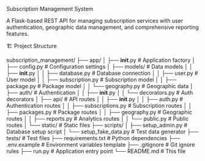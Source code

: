 
Subscription Management System

A Flask-based REST API for managing subscription services with user authentication, geographic data management, and comprehensive reporting features.

🏗️ Project Structure

subscription_management/
├── app/
│   ├── __init__.py              # Application factory
│   ├── config.py                # Configuration settings
│   ├── models/                  # Data models
│   │   ├── __init__.py
│   │   ├── database.py          # Database connection
│   │   ├── user.py              # User model
│   │   ├── subscription.py      # Subscription model
│   │   ├── package.py           # Package model
│   │   └── geography.py         # Geographic data
│   ├── auth/                    # Authentication
│   │   ├── __init__.py
│   │   └── decorators.py        # Auth decorators
│   ├── api/                     # API routes
│   │   ├── __init__.py
│   │   ├── auth.py              # Authentication routes
│   │   ├── subscriptions.py     # Subscription routes
│   │   ├── packages.py          # Package routes
│   │   ├── geography.py         # Geographic routes
│   │   ├── reports.py           # Analytics routes
│   │   └── public.py            # Public routes
│   └── static/                  # Static files
├── scripts/
│   ├── setup_admin.py           # Database setup script
│   └── setup_fake_data.py       # Test data generator
├── tests/                       # Test files
├── requirements.txt             # Python dependencies
├── .env.example                 # Environment variables template
├── .gitignore                   # Git ignore rules
├── run.py                       # Application entry point
└── README.md                    # This file
